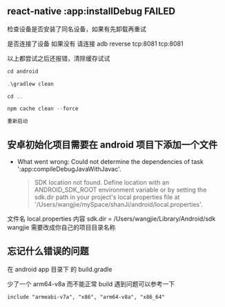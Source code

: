 ## react-native :app:installDebug FAILED

检查设备是否安装了同名设备，如果有先卸载再重试

是否连接了设备 如果没有 请连接 adb reverse tcp:8081 tcp:8081

以上都尝试之后还报错，清除缓存试试

```js
cd android

.\gradlew clean

cd ..

npm cache clean --force

重新启动
```

## 安卓初始化项目需要在 android 项目下添加一个文件

- What went wrong:
  Could not determine the dependencies of task ':app:compileDebugJavaWithJavac'.
  > SDK location not found. Define location with an ANDROID_SDK_ROOT environment variable or by setting the sdk.dir path in your project's local properties file at '/Users/wangjie/mySpace/shanJi/android/local.properties'.

文件名 local.properties
内容 sdk.dir = /Users/wangjie/Library/Android/sdk wangjie 需要改成你自己的项目目录名称

## 忘记什么错误的问题

在 android app 目录下 的 build.gradle

少了一个 arm64-v8a 而不能正常 build 遇到问题可以参考一下

```
include "armeabi-v7a", "x86", "arm64-v8a", "x86_64"
```

